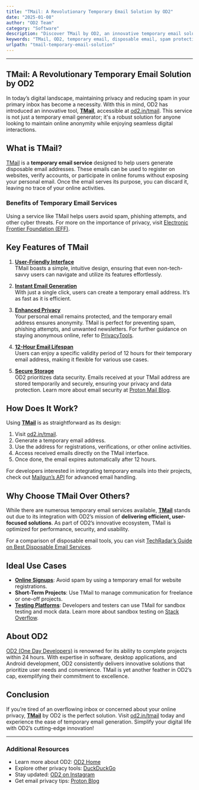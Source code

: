 ```yaml
---
title: "TMail: A Revolutionary Temporary Email Solution by OD2"
date: "2025-01-08"
author: "OD2 Team"
category: "Software"
description: "Discover TMail by OD2, an innovative temporary email solution designed to protect your privacy and enhance online anonymity."
keywords: "TMail, OD2, temporary email, disposable email, spam protection, privacy, online security, temporary email service, email generator, anonymous email, secure email, free email tool, digital privacy, OD2 tools, temporary mail generator, email spam prevention, online safety, short-term email, sandbox testing email, secure communication"
urlpath: "tmail-temporary-email-solution"
---
```

---

## **TMail: A Revolutionary Temporary Email Solution by OD2**

In today’s digital landscape, maintaining privacy and reducing spam in your primary inbox has become a necessity. With this in mind, OD2 has introduced an innovative tool, **[TMail](https://od2.in/tmail)**, accessible at [od2.in/tmail](https://od2.in/tmail). This service is not just a temporary email generator; it's a robust solution for anyone looking to maintain online anonymity while enjoying seamless digital interactions.

## **What is TMail?**

[TMail](https://od2.in/tmail) is a **temporary email service** designed to help users generate disposable email addresses. These emails can be used to register on websites, verify accounts, or participate in online forums without exposing your personal email. Once the email serves its purpose, you can discard it, leaving no trace of your online activities.

### **Benefits of Temporary Email Services**

Using a service like TMail helps users avoid spam, phishing attempts, and other cyber threats. For more on the importance of privacy, visit [Electronic Frontier Foundation (EFF)](https://www.eff.org/).

## **Key Features of TMail**

1. **[User-Friendly Interface](https://od2.in/tmail)**  
   TMail boasts a simple, intuitive design, ensuring that even non-tech-savvy users can navigate and utilize its features effortlessly.

2. **[Instant Email Generation](https://od2.in/tmail)**  
   With just a single click, users can create a temporary email address. It’s as fast as it is efficient.

3. **[Enhanced Privacy](https://od2.in/tmail)**  
   Your personal email remains protected, and the temporary email address ensures anonymity. TMail is perfect for preventing spam, phishing attempts, and unwanted newsletters. For further guidance on staying anonymous online, refer to [PrivacyTools](https://www.privacytools.io/).

4. **[12-Hour Email Lifespan](https://od2.in/tmail)**  
   Users can enjoy a specific validity period of 12 hours for their temporary email address, making it flexible for various use cases.

5. **[Secure Storage](https://od2.in/tmail)**  
   OD2 prioritizes data security. Emails received at your TMail address are stored temporarily and securely, ensuring your privacy and data protection. Learn more about email security at [Proton Mail Blog](https://proton.me/blog).

## **How Does It Work?**

Using **[TMail](https://od2.in/tmail)** is as straightforward as its design:

1. Visit [od2.in/tmail](https://od2.in/tmail).  
2. Generate a temporary email address.  
3. Use the address for registrations, verifications, or other online activities.  
4. Access received emails directly on the TMail interface.  
5. Once done, the email expires automatically after 12 hours.  

For developers interested in integrating temporary emails into their projects, check out [Mailgun’s API](https://www.mailgun.com/) for advanced email handling.

## **Why Choose TMail Over Others?**

While there are numerous temporary email services available, **[TMail](https://od2.in/tmail)** stands out due to its integration with OD2’s mission of **delivering efficient, user-focused solutions**. As part of OD2’s innovative ecosystem, TMail is optimized for performance, security, and usability.

For a comparison of disposable email tools, you can visit [TechRadar’s Guide on Best Disposable Email Services](https://www.techradar.com/best/free-disposable-email-services).

## **Ideal Use Cases**

- **[Online Signups](https://od2.in/tmail)**: Avoid spam by using a temporary email for website registrations.  
- **Short-Term Projects**: Use TMail to manage communication for freelance or one-off projects.  
- **[Testing Platforms](https://od2.in/tmail)**: Developers and testers can use TMail for sandbox testing and mock data. Learn more about sandbox testing on [Stack Overflow](https://stackoverflow.com/).

## **About OD2**

[OD2 (One Day Developers)](https://od2.in) is renowned for its ability to complete projects within 24 hours. With expertise in software, desktop applications, and Android development, OD2 consistently delivers innovative solutions that prioritize user needs and convenience. TMail is yet another feather in OD2’s cap, exemplifying their commitment to excellence.


## **Conclusion**

If you’re tired of an overflowing inbox or concerned about your online privacy, **[TMail](https://od2.in/tmail)** by OD2 is the perfect solution. Visit [od2.in/tmail](https://od2.in/tmail) today and experience the ease of temporary email generation. Simplify your digital life with OD2’s cutting-edge innovation!

---

### **Additional Resources**
- Learn more about OD2: [OD2 Home](https://od2.in)  
- Explore other privacy tools: [DuckDuckGo](https://duckduckgo.com/)  
- Stay updated: [OD2 on Instagram](https://www.instagram.com/onedaydevelopers/)  
- Get email privacy tips: [Proton Blog](https://proton.me/blog)  